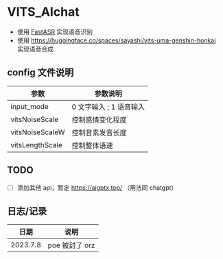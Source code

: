 # VITS_AIchat

- 使用 [FastASR](https://github.com/chenkui164/FastASR) 实现语音识别
- 使用 https://huggingface.co/spaces/sayashi/vits-uma-genshin-honkai 实现语音合成

## config 文件说明

| 参数            | 参数说明                |
| --------------- | ----------------------- |
| input_mode      | 0 文字输入 ; 1 语音输入 |
| vitsNoiseScale  | 控制感情变化程度        |
| vitsNoiseScaleW | 控制音素发音长度        |
| vitsLengthScale | 控制整体语速            |

## TODO

- [ ] 添加其他 api，暂定 https://aigptx.top/ （用法同 chatgpt）

## 日志/记录

| 日期     | 说明           |
| -------- | -------------- |
| 2023.7.8 | poe 被封了 orz |
